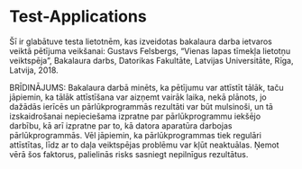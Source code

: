 # Test-Applications
Šī ir glabātuve testa lietotnēm, kas izveidotas bakalaura darba ietvaros veiktā pētījuma veikšanai: Gustavs Felsbergs, “Vienas lapas tīmekļa lietotņu veiktspēja”, Bakalaura darbs, Datorikas Fakultāte, Latvijas Universitāte, Rīga, Latvija, 2018.

BRĪDINĀJUMS: Bakalaura darbā minēts, ka pētījumu var attīstīt tālāk, taču jāpiemin, ka tālāk attīstīšana var aizņemt vairāk laika, nekā plānots, jo dažādās ierīcēs un pārlūkprogrammās rezultāti var būt mulsinoši, un tā izskaidrošanai nepieciešama izpratne par pārlūkprogrammu iekšējo darbību, kā arī izpratne par to, kā datora aparatūra darbojas pārlūkprogrammās. Vēl jāpiemin, ka pārlūkprogrammas tiek regulāri attīstītas, līdz ar to daļa veiktspējas problēmu var kļūt neaktuālas.
Ņemot vērā šos faktorus, palielinās risks sasniegt nepilnīgus rezultātus.
